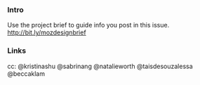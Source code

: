 ### Intro

Use the project brief to guide info you post in this issue. 
http://bit.ly/mozdesignbrief

### Links


cc: @kristinashu @sabrinang @natalieworth @taisdesouzalessa @beccaklam
